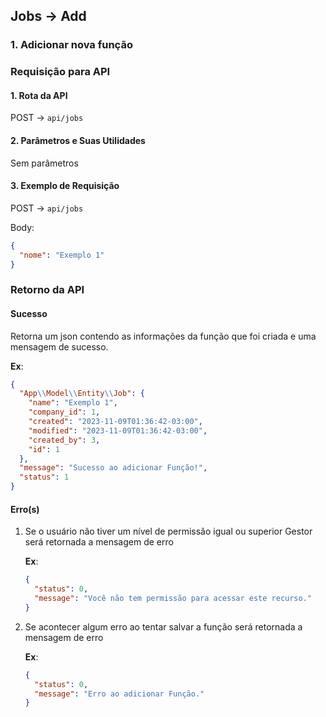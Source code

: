 ## Jobs -> Add

### 1. Adicionar nova função

### Requisição para API

#### 1. Rota da API

POST -> `api/jobs`

#### 2. Parâmetros e Suas Utilidades

Sem parâmetros

#### 3. Exemplo de Requisição

POST -> `api/jobs`

Body:

```json
{
  "nome": "Exemplo 1"
}
```

### Retorno da API

#### Sucesso

Retorna um json contendo as informações da função que foi criada e uma mensagem de sucesso.

**Ex**:

```json
{
  "App\\Model\\Entity\\Job": {
    "name": "Exemplo 1",
    "company_id": 1,
    "created": "2023-11-09T01:36:42-03:00",
    "modified": "2023-11-09T01:36:42-03:00",
    "created_by": 3,
    "id": 1
  },
  "message": "Sucesso ao adicionar Função!",
  "status": 1
}
```

#### Erro(s)

1.  Se o usuário não tiver um nível de permissão igual ou superior Gestor será retornada a mensagem de erro

    **Ex**:

    ```json
    {
      "status": 0,
      "message": "Você não tem permissão para acessar este recurso."
    }
    ```

2.  Se acontecer algum erro ao tentar salvar a função será retornada a mensagem de erro

    **Ex**:

    ```json
    {
      "status": 0,
      "message": "Erro ao adicionar Função."
    }
    ```

